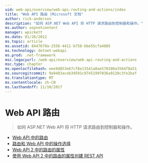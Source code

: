 ```yaml
---
uid: web-api/overview/web-api-routing-and-actions/index
title: "Web API 路由 |Microsoft 文档"
author: rick-anderson
description: "如何 ASP.NET Web API 将 HTTP 请求路由到控制器和操作。"
ms.author: aspnetcontent
manager: wpickett
ms.date: 01/26/2012
ms.topic: article
ms.assetid: 8447679a-2556-4411-b758-bbe55cfa4805
ms.technology: dotnet-webapi
ms.prod: .net-framework
msc.legacyurl: /web-api/overview/web-api-routing-and-actions
msc.type: chapter
ms.openlocfilehash: eee9d853e67cf8e13541a8ae570108a3564f8a51
ms.sourcegitcommit: 9a9483aceb34591c97451997036a9120c3fe2baf
ms.translationtype: MT
ms.contentlocale: zh-CN
ms.lasthandoff: 11/10/2017
---
```

<a name="web-api-routing"></a>Web API 路由
====================
> 如何 ASP.NET Web API 将 HTTP 请求路由到控制器和操作。


- [Web API 中的路由](routing-in-aspnet-web-api.md)
- [路由和 Web API 中的操作选择](routing-and-action-selection.md)
- [Web API 2 中的路由的属性](attribute-routing-in-web-api-2.md)
- [使用 Web API 2 中的路由的属性创建 REST API](create-a-rest-api-with-attribute-routing.md)
